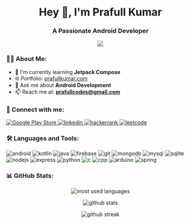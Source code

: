 <h1 align="center">Hey 👋, I'm Prafull Kumar</h1>
<h3 align="center">A Passionate Android Developer</h3>

<p align="center">
  <img src="https://readme-typing-svg.herokuapp.com?lines=Android+Developer;Kotlin+Enthusiast;Always+learning+new+things&center=true&width=380&height=45">
</p>

### 👨‍💻 About Me:

- 🌱 I'm currently learning **Jetpack Compose**
- 🌐 Portfolio: [prafullkumar.com](http://prafullkumar.com)
- 💬 Ask me about **Android Development**
- 📫 Reach me at: **prafullcodes@gmail.com**


### 🤝 Connect with me:
<p align="left">
  <a href="https://play.google.com/store/apps/developer?id=Prafull+Kumar" target="_blank">
  <img src="https://img.shields.io/badge/-Play%20Store-0F9D58?style=for-the-badge&logo=google-play&logoColor=white" alt="Google Play Store"/>
</a>

  <a href="https://linkedin.com/in/prafull-kumar-rajput" target="_blank">
    <img src="https://img.shields.io/badge/LinkedIn-0077B5?style=for-the-badge&logo=linkedin&logoColor=white" alt="linkedin"/>
  </a>
  <a href="https://www.hackerrank.com/woozyaftedoot" target="_blank">
    <img src="https://img.shields.io/badge/-Hackerrank-2EC866?style=for-the-badge&logo=HackerRank&logoColor=white" alt="hackerrank"/>
  </a>
  <a href="https://www.leetcode.com/prafullkumar" target="_blank">
    <img src="https://img.shields.io/badge/-LeetCode-FFA116?style=for-the-badge&logo=LeetCode&logoColor=black" alt="leetcode"/>
  </a>
</p>

### 🛠️ Languages and Tools:
<p align="left">
  <img src="https://img.shields.io/badge/Android-3DDC84?style=for-the-badge&logo=android&logoColor=white" alt="android"/>
  <img src="https://img.shields.io/badge/Kotlin-0095D5?style=for-the-badge&logo=kotlin&logoColor=white" alt="kotlin"/>
  <img src="https://img.shields.io/badge/Java-ED8B00?style=for-the-badge&logo=java&logoColor=white" alt="java"/>
  <img src="https://img.shields.io/badge/Firebase-FFCA28?style=for-the-badge&logo=firebase&logoColor=black" alt="firebase"/>
  <img src="https://img.shields.io/badge/Git-F05032?style=for-the-badge&logo=git&logoColor=white" alt="git"/>
  <img src="https://img.shields.io/badge/MongoDB-4EA94B?style=for-the-badge&logo=mongodb&logoColor=white" alt="mongodb"/>
  <img src="https://img.shields.io/badge/MySQL-4479A1?style=for-the-badge&logo=mysql&logoColor=white" alt="mysql"/>
  <img src="https://img.shields.io/badge/SQLite-07405E?style=for-the-badge&logo=sqlite&logoColor=white" alt="sqlite"/>
  <img src="https://img.shields.io/badge/Node.js-339933?style=for-the-badge&logo=nodedotjs&logoColor=white" alt="nodejs"/>
  <img src="https://img.shields.io/badge/Express.js-000000?style=for-the-badge&logo=express&logoColor=white" alt="express"/>
  <img src="https://img.shields.io/badge/Python-3776AB?style=for-the-badge&logo=python&logoColor=white" alt="python"/>
  <img src="https://img.shields.io/badge/C-00599C?style=for-the-badge&logo=c&logoColor=white" alt="c"/>
  <img src="https://img.shields.io/badge/C++-00599C?style=for-the-badge&logo=cplusplus&logoColor=white" alt="cpp"/>
  <img src="https://img.shields.io/badge/Arduino-00979D?style=for-the-badge&logo=Arduino&logoColor=white" alt="arduino"/>
  <img src="https://img.shields.io/badge/Spring-6DB33F?style=for-the-badge&logo=spring&logoColor=white" alt="spring"/>
</p>

### 📊 GitHub Stats:
<p align="center">
  <img src="https://github-readme-stats.vercel.app/api/top-langs?username=prafullkrrj&show_icons=true&locale=en&layout=compact&theme=dark" alt="most used languages" />
</p>
<p align="center">
  <img src="https://github-readme-stats.vercel.app/api?username=prafullkrrj&show_icons=true&locale=en&theme=dark" alt="github stats" />
</p>
<p align="center">
  <img src="https://github-readme-streak-stats.herokuapp.com/?user=prafullkrrj&theme=dark" alt="github streak" />
</p>
